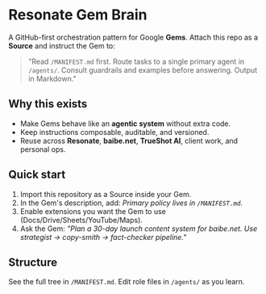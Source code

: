 # Resonate Gem Brain

A GitHub-first orchestration pattern for Google **Gems**. Attach this repo as a **Source** and instruct the Gem to:
> "Read `/MANIFEST.md` first. Route tasks to a single primary agent in `/agents/`. Consult guardrails and examples before answering. Output in Markdown."

## Why this exists
- Make Gems behave like an **agentic system** without extra code.
- Keep instructions composable, auditable, and versioned.
- Reuse across **Resonate**, **baibe.net**, **TrueShot AI**, client work, and personal ops.

## Quick start
1. Import this repository as a Source inside your Gem.
2. In the Gem's description, add: *Primary policy lives in `/MANIFEST.md`.*
3. Enable extensions you want the Gem to use (Docs/Drive/Sheets/YouTube/Maps).
4. Ask the Gem: *"Plan a 30-day launch content system for baibe.net. Use strategist → copy-smith → fact-checker pipeline."*

## Structure
See the full tree in `/MANIFEST.md`. Edit role files in `/agents/` as you learn.
